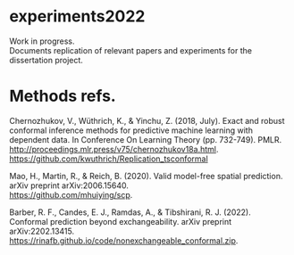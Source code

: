 # experiments2022
Work in progress.  
Documents replication of relevant papers and experiments for the dissertation project.  


# Methods refs. 
Chernozhukov, V., Wüthrich, K., & Yinchu, Z. (2018, July). Exact and robust conformal inference methods for predictive machine learning with dependent data. In Conference On Learning Theory (pp. 732-749). PMLR. http://proceedings.mlr.press/v75/chernozhukov18a.html. 
https://github.com/kwuthrich/Replication_tsconformal  
  
Mao, H., Martin, R., & Reich, B. (2020). Valid model-free spatial prediction. arXiv preprint arXiv:2006.15640.  
https://github.com/mhuiying/scp. 
  
Barber, R. F., Candes, E. J., Ramdas, A., & Tibshirani, R. J. (2022). Conformal prediction beyond exchangeability. arXiv preprint arXiv:2202.13415.  
https://rinafb.github.io/code/nonexchangeable_conformal.zip.  
